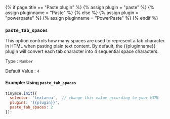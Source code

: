 {% if page.title == "Paste plugin" %}
  {% assign plugin = "paste" %}
  {% assign pluginname = "Paste" %}
{% else %}
  {% assign plugin = "powerpaste" %}
  {% assign pluginname = "PowerPaste" %}
{% endif %}
### `paste_tab_spaces`

This option controls how many spaces are used to represent a tab character in HTML when pasting plain text content. By default, the {{pluginname}} plugin will convert each tab character into 4 sequential space characters.

Type
: `Number`

Default Value
: `4`

#### Example: Using `paste_tab_spaces`

```js
tinymce.init({
  selector: 'textarea',  // change this value according to your HTML
  plugins: '{{plugin}}',
  paste_tab_spaces: 2
});
```
